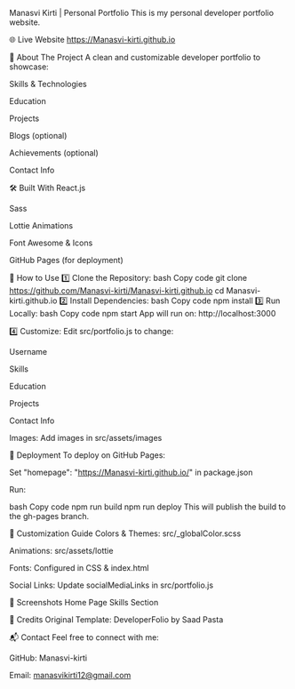 Manasvi Kirti | Personal Portfolio
This is my personal developer portfolio website.

🌐 Live Website
https://Manasvi-kirti.github.io

🚀 About The Project
A clean and customizable developer portfolio to showcase:

Skills & Technologies

Education

Projects

Blogs (optional)

Achievements (optional)

Contact Info

🛠️ Built With
React.js

Sass

Lottie Animations

Font Awesome & Icons

GitHub Pages (for deployment)

📂 How to Use
1️⃣ Clone the Repository:
bash
Copy code
git clone https://github.com/Manasvi-kirti/Manasvi-kirti.github.io
cd Manasvi-kirti.github.io
2️⃣ Install Dependencies:
bash
Copy code
npm install
3️⃣ Run Locally:
bash
Copy code
npm start
App will run on:
http://localhost:3000

4️⃣ Customize:
Edit src/portfolio.js to change:

Username

Skills

Education

Projects

Contact Info

Images: Add images in src/assets/images

🚀 Deployment
To deploy on GitHub Pages:

Set "homepage": "https://Manasvi-kirti.github.io/" in package.json

Run:

bash
Copy code
npm run build
npm run deploy
This will publish the build to the gh-pages branch.

🎨 Customization Guide
Colors & Themes: src/_globalColor.scss

Animations: src/assets/lottie

Fonts: Configured in CSS & index.html

Social Links: Update socialMediaLinks in src/portfolio.js

📸 Screenshots
Home Page	Skills Section
	

🙏 Credits
Original Template: DeveloperFolio by Saad Pasta

📬 Contact
Feel free to connect with me:

GitHub: Manasvi-kirti

Email: manasvikirti12@gmail.com


